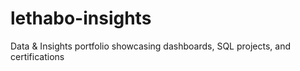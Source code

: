 # lethabo-insights
Data &amp; Insights portfolio showcasing dashboards, SQL projects, and certifications
